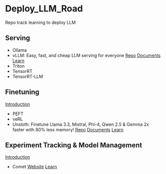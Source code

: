 # Deploy_LLM_Road

Repo track learning to deploy LLM

## Serving

- Ollama
- vLLM: Easy, fast, and cheap LLM serving for everyone [Repo](https://github.com/vllm-project/vllm) [Documents](https://docs.vllm.ai/en/latest/) [Learn](./Serving/vLLM/)
- Triton
- TensorRT
- TensorRT-LLM

## Finetuning

[Introduction](./FineTuning/Introduction.md)

- PEFT
- veRL
- Unsloth: Finetune Llama 3.3, Mistral, Phi-4, Qwen 2.5 & Gemma 2x faster with 80% less memory! [Repo](https://github.com/unslothai/unsloth) [Documents](https://docs.unsloth.ai/)
  [Learn](./FineTuning/Unsloth/)

## Experiment Tracking & Model Management

[Introduction](./Track_Management/Introduction.md)

- Comet [Website](https://www.comet.com/) [Learn](./Track_Management/Comet/)
